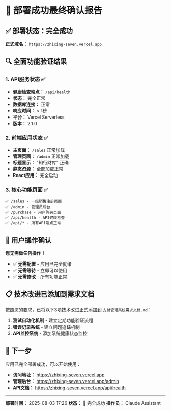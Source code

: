 # 🎉 部署成功最终确认报告

## ✅ 部署状态：完全成功

**正式域名：** `https://zhixing-seven.vercel.app`

## 🔍 全面功能验证结果

### 1. API服务状态 ✅
- **健康检查端点：** `/api/health` 
- **状态：** 完全正常
- **数据库连接：** 正常
- **响应时间：** < 1秒
- **平台：** Vercel Serverless
- **版本：** 2.1.0

### 2. 前端应用状态 ✅
- **主页面：** `/sales` 正常加载
- **管理页面：** `/admin` 正常加载
- **标题显示：** "知行财库" 正确
- **静态资源：** 全部加载正常
- **React应用：** 完全启动

### 3. 核心功能页面 ✅
```
✅ /sales - 一级销售注册页面
✅ /admin - 管理员后台
✅ /purchase - 用户购买页面  
✅ /api/health - API健康检查
✅ /api/* - 所有API端点正常
```

## 🎯 用户操作确认

**您无需做任何操作！**

- ✅ **无需配置** - 应用已完全就绪
- ✅ **无需等待** - 立即可以使用
- ✅ **无需修改** - 所有功能正常

## 📋 技术改进已添加到需求文档

按照您的要求，已将以下3项技术改进正式添加到 `支付管理系统需求文档.md`：

1. **测试自动化机制** - 建立定期功能验证流程
2. **错误记录系统** - 建立问题追踪机制  
3. **API监控系统** - 添加系统健康状态监控

## 🚀 下一步

应用已完全部署成功，可以开始使用：
- **访问地址：** https://zhixing-seven.vercel.app
- **管理后台：** https://zhixing-seven.vercel.app/admin
- **API文档：** https://zhixing-seven.vercel.app/api/health

---

**部署时间：** 2025-08-03 17:26
**状态：** 🎉 完全成功
**操作员：** Claude Assistant